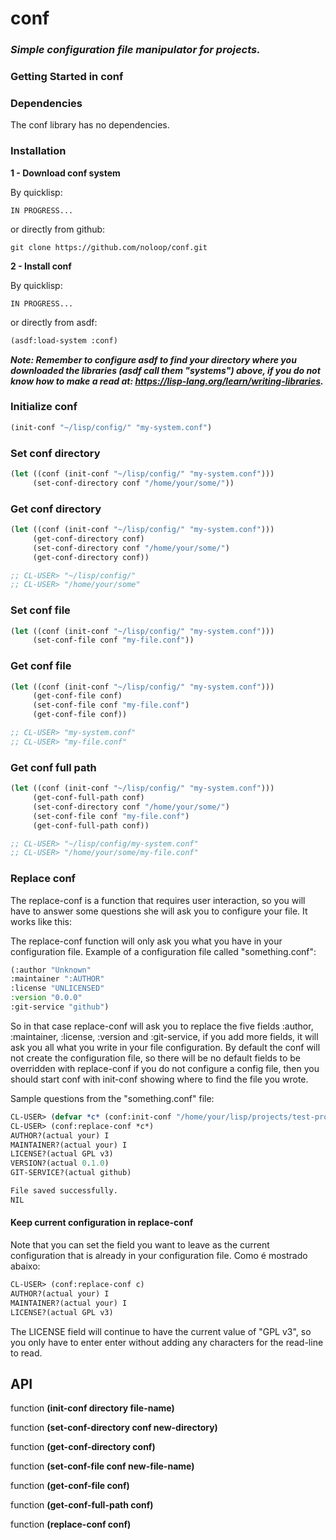 # conf

### _Simple configuration file manipulator for projects._

### Getting Started in conf

### Dependencies

The conf library has no dependencies.

### Installation

**1 - Download conf system**

By quicklisp:

```
IN PROGRESS...
```

or directly from github:

```
git clone https://github.com/noloop/conf.git
```

**2 - Install conf**

By quicklisp:

```
IN PROGRESS...
```

or directly from asdf:

```lisp
(asdf:load-system :conf)
```

_**Note: Remember to configure asdf to find your directory where you downloaded the libraries (asdf call them "systems") above, if you do not know how to make a read at: https://lisp-lang.org/learn/writing-libraries.**_

### Initialize conf

```lisp
(init-conf "~/lisp/config/" "my-system.conf")

```

### Set conf directory

```lisp
(let ((conf (init-conf "~/lisp/config/" "my-system.conf")))
     (set-conf-directory conf "/home/your/some/"))
```

### Get conf directory

```lisp
(let ((conf (init-conf "~/lisp/config/" "my-system.conf")))
     (get-conf-directory conf)
     (set-conf-directory conf "/home/your/some/")
     (get-conf-directory conf))

;; CL-USER> "~/lisp/config/"
;; CL-USER> "/home/your/some"
```

### Set conf file

```lisp
(let ((conf (init-conf "~/lisp/config/" "my-system.conf")))
     (set-conf-file conf "my-file.conf"))
```

### Get conf file

```lisp
(let ((conf (init-conf "~/lisp/config/" "my-system.conf")))
     (get-conf-file conf)
     (set-conf-file conf "my-file.conf")
     (get-conf-file conf))

;; CL-USER> "my-system.conf"
;; CL-USER> "my-file.conf"
```

### Get conf full path

```lisp
(let ((conf (init-conf "~/lisp/config/" "my-system.conf")))
     (get-conf-full-path conf)
     (set-conf-directory conf "/home/your/some/")
     (set-conf-file conf "my-file.conf")
     (get-conf-full-path conf))

;; CL-USER> "~/lisp/config/my-system.conf"
;; CL-USER> "/home/your/some/my-file.conf"
```

### Replace conf
The replace-conf is a function that requires user interaction, so you will have to answer some questions she will ask you to configure your file. It works like this:

The replace-conf function will only ask you what you have in your configuration file. Example of a configuration file called "something.conf":

```lisp
(:author "Unknown"
:maintainer ":AUTHOR"
:license "UNLICENSED"
:version "0.0.0"
:git-service "github")
```

So in that case replace-conf will ask you to replace the five fields :author, :maintainer, :license, :version and :git-service, if you add more fields, it will ask you all what you write in your file configuration. By default the conf will not create the configuration file, so there will be no default fields to be overridden with replace-conf if you do not configure a config file, then you should start conf with init-conf showing where to find the file you wrote.

Sample questions from the "something.conf" file:

```lisp
CL-USER> (defvar *c* (conf:init-conf "/home/your/lisp/projects/test-project/" "test-project.conf"))
CL-USER> (conf:replace-conf *c*)
AUTHOR?(actual your) I
MAINTAINER?(actual your) I
LICENSE?(actual GPL v3) 
VERSION?(actual 0.1.0) 
GIT-SERVICE?(actual github) 

File saved successfully.
NIL
```

#### Keep current configuration in replace-conf

Note that you can set the field you want to leave as the current configuration that is already in your configuration file. Como é mostrado abaixo:

```lisp
CL-USER> (conf:replace-conf c)
AUTHOR?(actual your) I
MAINTAINER?(actual your) I
LICENSE?(actual GPL v3) 
```

The LICENSE field will continue to have the current value of "GPL v3", so you only have to enter enter without adding any characters for the read-line to read.

## API

function **(init-conf directory file-name)**

function **(set-conf-directory conf new-directory)**

function **(get-conf-directory conf)**

function **(set-conf-file conf new-file-name)**

function **(get-conf-file conf)**

function **(get-conf-full-path conf)**

function **(replace-conf conf)**


